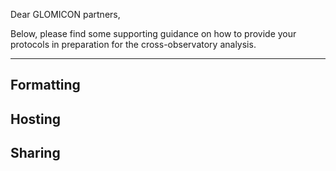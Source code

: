 Dear GLOMICON partners,

Below, please find some supporting guidance on how to provide your protocols in preparation for the cross-observatory analysis.

---

## Formatting

## Hosting

## Sharing

